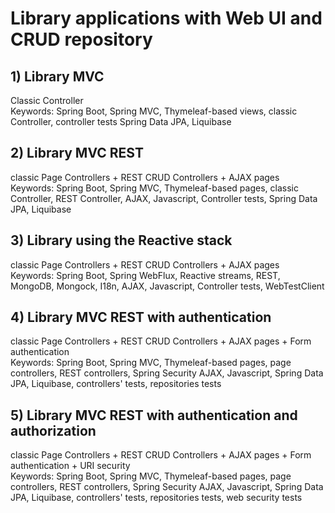 # Library applications with Web UI and CRUD repository  

## 1) Library MVC 
Classic Controller<br> 
Keywords: Spring Boot, Spring MVC, Thymeleaf-based views, classic Controller, controller tests 
Spring Data JPA, Liquibase

## 2) Library MVC REST 
classic Page Controllers + REST CRUD Controllers + AJAX pages<br>
Keywords: Spring Boot, Spring MVC, Thymeleaf-based pages, classic Controller, REST Controller,
AJAX, Javascript, Controller tests, Spring Data JPA, Liquibase

## 3) Library using the Reactive stack

classic Page Controllers + REST CRUD Controllers + AJAX pages<br>
Keywords: Spring Boot, Spring WebFlux, Reactive streams, REST, MongoDB, Mongock, I18n,
AJAX, Javascript, Controller tests, WebTestClient

## 4) Library MVC REST with authentication

classic Page Controllers + REST CRUD Controllers + AJAX pages + Form authentication<br>
Keywords: Spring Boot, Spring MVC, Thymeleaf-based pages, page controllers, REST controllers, Spring Security
AJAX, Javascript, Spring Data JPA, Liquibase, controllers' tests, repositories tests

## 5) Library MVC REST with authentication and authorization

classic Page Controllers + REST CRUD Controllers + AJAX pages + Form authentication + URI security<br>
Keywords: Spring Boot, Spring MVC, Thymeleaf-based pages, page controllers, REST controllers, Spring Security
AJAX, Javascript, Spring Data JPA, Liquibase, controllers' tests, repositories tests, web security tests